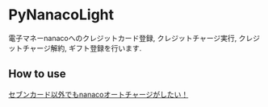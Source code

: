 # PyNanacoLight
電子マネーnanacoへのクレジットカード登録, クレジットチャージ実行, クレジットチャージ解約, ギフト登録を行います.

## How to use
[セブンカード以外でもnanacoオートチャージがしたい！](https://qiita.com/sawadybomb/items/86d30b3c38c9c112bb24)
